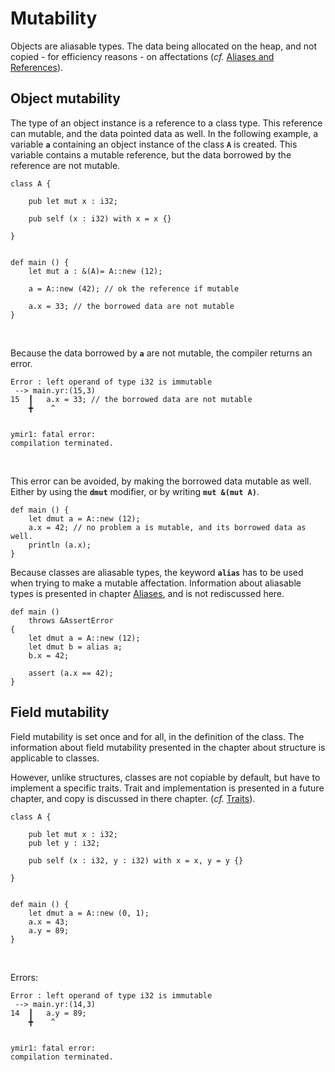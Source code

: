 # Mutability

Objects are aliasable types. The data being allocated on the heap, and
not copied - for efficiency reasons - on affectations (*cf.* [Aliases
and
References](https://ymir-lang.org/advanced/)).


## Object mutability

The type of an object instance is a reference to a class type. This
reference can mutable, and the data pointed data as well. In the
following example, a variable **`a`** containing an object instance of
the class **`A`** is created. This variable contains a mutable
reference, but the data borrowed by the reference are not mutable.

```ymir
class A {
	
	pub let mut x : i32;
	
	pub self (x : i32) with x = x {}
	
}


def main () {
	let mut a : &(A)= A::new (12);
	
	a = A::new (42); // ok the reference if mutable
	
	a.x = 33; // the borrowed data are not mutable
}
```

<br> 

Because the data borrowed by **`a`** are not mutable, the
compiler returns an error.

```error
Error : left operand of type i32 is immutable
 --> main.yr:(15,3)
15  ┃ 	a.x = 33; // the borrowed data are not mutable
    ╋ 	 ^


ymir1: fatal error: 
compilation terminated.
```

<br>

This error can be avoided, by making the borrowed data mutable as
well. Either by using the **`dmut`** modifier, or by writing **`mut
&(mut A)`**.


```ymir
def main () {
	let dmut a = A::new (12);
	a.x = 42; // no problem a is mutable, and its borrowed data as well.
	println (a.x); 
}
```

Because classes are aliasable types, the keyword **`alias`** has to be
used when trying to make a mutable affectation. Information about
aliasable types is presented in chapter
[Aliases](https://ymir-lang.org/advanced/alias.html),
and is not rediscussed here.

```ymir
def main () 
	throws &AssertError
{
	let dmut a = A::new (12);
	let dmut b = alias a;
	b.x = 42;
	
	assert (a.x == 42);
}
```

## Field mutability

Field mutability is set once and for all, in the definition of the
class. The information about field mutability presented in the chapter
about structure is applicable to classes. 

However, unlike structures, classes are not copiable by default, but
have to implement a specific traits. Trait and implementation is
presented in a future chapter, and copy is discussed in there
chapter. (*cf.*
[Traits](https://ymir-lang.org/objects/traits.html)).


```ymir
class A {
	
	pub let mut x : i32;
	pub let y : i32;
	
	pub self (x : i32, y : i32) with x = x, y = y {}
	
}


def main () {
	let dmut a = A::new (0, 1);
	a.x = 43;
	a.y = 89;
}
```

<br>

Errors: 

```error
Error : left operand of type i32 is immutable
 --> main.yr:(14,3)
14  ┃ 	a.y = 89;
    ╋ 	 ^


ymir1: fatal error: 
compilation terminated.
```
